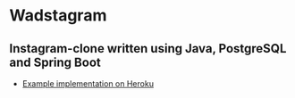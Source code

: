 # Wadstagram
## Instagram-clone written using Java, PostgreSQL and Spring Boot
- [Example implementation on Heroku](http://wadstagram.herokuapp.com)
